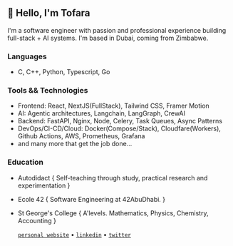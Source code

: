 ## 👋 Hello, I'm Tofara
I'm a software engineer with passion and professional experience building full-stack + AI systems. I'm based in Dubai, coming from Zimbabwe.

### Languages
 - C, C++, Python, Typescript, Go

### Tools && Technologies
 - Frontend: React, NextJS(FullStack), Tailwind CSS, Framer Motion  
 - AI: Agentic architectures, Langchain, LangGraph, CrewAI
 - Backend: FastAPI, Nginx, Node, Celery, Task Queues, Async Patterns
 - DevOps/CI-CD/Cloud: Docker(Compose/Stack), Cloudfare(Workers), Github Actions, AWS, Prometheus, Grafana
 - and many more that get the job done...

### Education
- Autodidact { Self-teaching through study, practical research and experimentation }
- Ecole 42 { Software Engineering at 42AbuDhabi. }
- St George's College { A'levels. Mathematics, Physics, Chemistry, Accounting }

  [`personal website`](https://bash.tofaramususa.me/) • [`linkedin`](https://www.linkedin.com/in/tofara-mususa/) • [`twitter`](https://x.com/tofarax)


